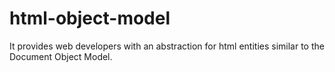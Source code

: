 # html-object-model
It provides web developers with an abstraction for html entities similar to the Document Object Model.
